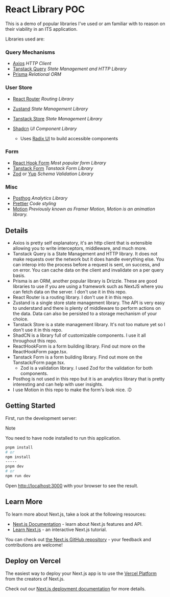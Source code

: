 # React Library POC

This is a demo of popular libraries I've used or am familiar with to reason on their viability in an ITS application.

Libraries used are:

### Query Mechanisms

- [Axios](https://axios-http.com/docs/intro) _HTTP Client_
- [Tanstack Query](https://tanstack.com/query/latest) _State Management and HTTP Library_
- [Prisma](https://www.prisma.io) _Relational ORM_

### User Store

- [React Router](https://reactrouter.com/home) _Routing Library_
- [Zustand](https://zustand.docs.pmnd.rs/getting-started/introduction) _State Management Library_
- [Tanstack Store](https://tanstack.com/store/latest) _State Management Library_

- [Shadcn](https://ui.shadcn.com) _UI Component Library_

  - Uses [Radix UI](https://www.radix-ui.com) to build accessible components

### Form

- [React Hook Form](https://react-hook-form.com) _Most popular form Library_
- [Tanstack Form](https://tanstack.com/form/latest) _Tanstack Form Library_
- [Zod](https://zod.dev) or [Yup](https://github.com/jquense/yup) _Schema Validation Library_

### Misc

- [Posthog](https://posthog.com) _Analytics Library_
- [Prettier](https://prettier.io) _Code styling_
- [Motion](https://motion.dev) _Previously known as Framer Motion, Motion is an animation library._

## Details

- Axios is pretty self explanatory, it's an http client that is extensible allowing you to write interceptors, middleware, and much more.
- Tanstack Query is a State Management and HTTP library. It does not make requests over the network but it does handle everything else. You can interop into the process before a request is sent, on success, and on error. You can cache data on the client and invalidate on a per query basis.
- Prisma is an ORM, another popular library is Drizzle. These are good libraries to use if you are using a framework such as NextJS where you can fetch data on the server. I don't use it in this repo.
- React Router is a routing library. I don't use it in this repo.
- Zustand is a single store state management library. The API is very easy to understand and there is plenty of middleware to perform actions on the data. Data can also be persisted to a storage mechanism of your choice.
- Tanstack Store is a state management library. It's not too mature yet so I don't use it in this repo.
- ShadCN is a library full of customizable components. I use it all throughout this repo.
- ReactHookForm is a form building library. Find out more on the ReactHookForm page.tsx.
- Tanstack Form is a form building library. Find out more on the Tanstack/Form page.tsx.
  - Zod is a validation library. I used Zod for the validation for both components.
- Posthog is not used in this repo but it is an analytics library that is pretty interesting and can help with user insights.
- I use Motion in this repo to make the form's look nice. :D

## Getting Started

First, run the development server:

> [!NOTE]
> You need to have node installed to run this application.

```bash
pnpm install
# or
npm install
-----
pnpm dev
# or
npm run dev
```

Open [http://localhost:3000](http://localhost:3000) with your browser to see the result.

## Learn More

To learn more about Next.js, take a look at the following resources:

- [Next.js Documentation](https://nextjs.org/docs) - learn about Next.js features and API.
- [Learn Next.js](https://nextjs.org/learn) - an interactive Next.js tutorial.

You can check out [the Next.js GitHub repository](https://github.com/vercel/next.js) - your feedback and contributions are welcome!

## Deploy on Vercel

The easiest way to deploy your Next.js app is to use the [Vercel Platform](https://vercel.com/new?utm_medium=default-template&filter=next.js&utm_source=create-next-app&utm_campaign=create-next-app-readme) from the creators of Next.js.

Check out our [Next.js deployment documentation](https://nextjs.org/docs/app/building-your-application/deploying) for more details.
